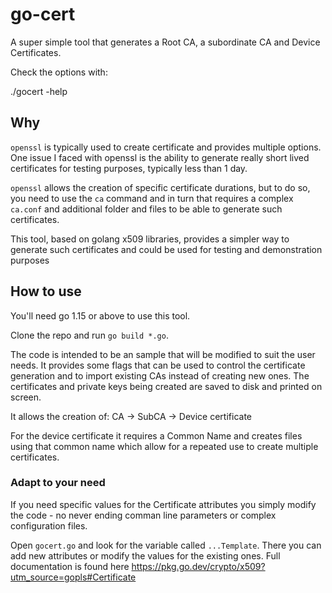 # go-cert

A super simple tool that generates a Root CA, a subordinate CA and Device Certificates.

Check the options with:

./gocert -help

## Why

`openssl` is typically used to create certificate and provides multiple options. 
One issue I faced with openssl is the ability to generate really short lived certificates for testing purposes, typically less than 1 day. 

`openssl` allows the creation of specific certificate durations, but to do so, you need to use the `ca` command and in turn that requires a complex `ca.conf` and additional folder and files to be able to generate such certificates.

This tool, based on golang x509 libraries, provides a simpler way to generate such certificates and could be used for testing and demonstration purposes

## How to use

You'll need go 1.15 or above to use this tool. 

Clone the repo and run `go build *.go`.

The code is intended to be an sample that will be modified to suit the user needs. 
It provides some flags that can be used to control the certificate generation and to import existing CAs instead of creating new ones. The certificates and private keys being created are saved to disk and printed on screen.

It allows the creation of:
CA -> SubCA -> Device certificate

For the device certificate it requires a Common Name and creates files using that common name which allow for a repeated use to create multiple certificates.

### Adapt to your need

If you need specific values for the Certificate attributes you simply modify the code - no never ending comman line parameters or complex configuration files.

Open `gocert.go` and look for the variable called `...Template`. There you can add new attributes or modify the values for the existing ones. Full documentation is found here https://pkg.go.dev/crypto/x509?utm_source=gopls#Certificate




